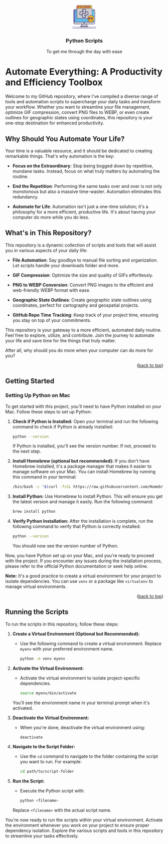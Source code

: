 <!-- Improved compatibility of back to top link: See: https://github.com/othneildrew/Best-README-Template/pull/73 -->
<a name="readme-top"></a>
<!--
*** Thanks for checking out the Best-README-Template. If you have a suggestion
*** that would make this better, please fork the repo and create a pull request
*** or simply open an issue with the tag "enhancement".
*** Don't forget to give the project a star!
*** Thanks again! Now go create something AMAZING! :D
-->



<!-- PROJECT LOGO -->
<br />
<div align="center">
  <a href="https://github.com/Bergan404/Helpful-Python-Scripts">
    <img src="images/python.png" alt="Logo" width="80" height="80">
  </a>

  <h3 align="center">Python Scripts</h3>

  <p align="center">
    To get me through the day with ease
  </p>
</div>

<!-- ABOUT THE PROJECT -->
# Automate Everything: A Productivity and Efficiency Toolbox

Welcome to my GitHub repository, where I've compiled a diverse range of tools and automation scripts to supercharge your daily tasks and transform your workflow. Whether you want to streamline your file management, optimize GIF compression, convert PNG files to WEBP, or even create outlines for geographic states using coordinates, this repository is your one-stop destination for enhanced productivity.

## Why Should You Automate Your Life?

Your time is a valuable resource, and it should be dedicated to creating remarkable things. That's why automation is the key:

- **Focus on the Extraordinary**: Stop being bogged down by repetitive, mundane tasks. Instead, focus on what truly matters by automating the routine.

- **End the Repetition**: Performing the same tasks over and over is not only monotonous but also a massive time-waster. Automation eliminates this redundancy.

- **Automate for Life**: Automation isn't just a one-time solution; it's a philosophy for a more efficient, productive life. It's about having your computer do more while you do less.

## What's in This Repository?

This repository is a dynamic collection of scripts and tools that will assist you in various aspects of your daily life:

- **File Automation**: Say goodbye to manual file sorting and organization. Let scripts handle your downloads folder and more.

- **GIF Compression**: Optimize the size and quality of GIFs effortlessly.

- **PNG to WEBP Conversion**: Convert PNG images to the efficient and web-friendly WEBP format with ease.

- **Geographic State Outlines**: Create geographic state outlines using coordinates, perfect for cartography and geospatial projects.

- **GitHub Repo Time Tracking**: Keep track of your project time, ensuring you stay on top of your commitments.

This repository is your gateway to a more efficient, automated daily routine. Feel free to explore, utilize, and contribute. Join the journey to automate your life and save time for the things that truly matter.

After all, why should you do more when your computer can do more for you?


<p align="right">(<a href="#readme-top">back to top</a>)</p>


<!-- GETTING STARTED -->
## Getting Started

### Setting Up Python on Mac

To get started with this project, you'll need to have Python installed on your Mac. Follow these steps to set up Python:

1. **Check if Python is Installed:** Open your terminal and run the following command to check if Python is already installed:

    ```bash
    python --version
    ```

    If Python is installed, you'll see the version number. If not, proceed to the next step.

2. **Install Homebrew (optional but recommended):** If you don't have Homebrew installed, it's a package manager that makes it easier to manage software on your Mac. You can install Homebrew by running this command in your terminal:

    ```bash
    /bin/bash -c "$(curl -fsSL https://raw.githubusercontent.com/Homebrew/install/HEAD/install.sh)"
    ```

3. **Install Python:** Use Homebrew to install Python. This will ensure you get the latest version and manage it easily. Run the following command:

    ```bash
    brew install python
    ```

4. **Verify Python Installation:** After the installation is complete, run the following command to verify that Python is correctly installed:

    ```bash
    python --version
    ```

    You should now see the version number of Python.

Now, you have Python set up on your Mac, and you're ready to proceed with the project. If you encounter any issues during the installation process, please refer to the official Python documentation or seek help online.

**Note:** It's a good practice to create a virtual environment for your project to isolate dependencies. You can use `venv` or a package like `virtualenv` to manage virtual environments.

<p align="right">(<a href="#readme-top">back to top</a>)</p>

<!-- Running the Scripts -->
## Running the Scripts

To run the scripts in this repository, follow these steps:

1. **Create a Virtual Environment (Optional but Recommended):** 
   - Use the following command to create a virtual environment. Replace `myenv` with your preferred environment name.

     ```bash
     python -m venv myenv
     ```

2. **Activate the Virtual Environment:**
   - Activate the virtual environment to isolate project-specific dependencies.

     ```bash
     source myenv/bin/activate
     ```

   You'll see the environment name in your terminal prompt when it's activated.

3. **Deactivate the Virtual Environment:**
   - When you're done, deactivate the virtual environment using:

     ```bash
     deactivate
     ```

4. **Navigate to the Script Folder:**
   - Use the `cd` command to navigate to the folder containing the script you want to run. For example:

     ```bash
     cd path/to/script-folder
     ```

5. **Run the Script:**
   - Execute the Python script with:

     ```bash
     python <filename>
     ```

   Replace `<filename>` with the actual script name.

You're now ready to run the scripts within your virtual environment. Activate the environment whenever you work on your project to ensure proper dependency isolation. Explore the various scripts and tools in this repository to streamline your tasks effectively.

